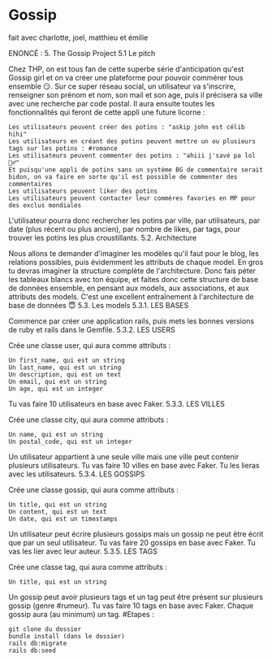 # Gossip

fait avec charlotte, joel, matthieu et émilie

ENONCÉ : 5. The Gossip Project
5.1 Le pitch

Chez THP, on est tous fan de cette superbe série d'anticipation qu'est Gossip girl et on va créer une plateforme pour pouvoir commérer tous ensemble 😏. Sur ce super réseau social, un utilisateur va s'inscrire, renseigner son prénom et nom, son mail et son age, puis il précisera sa ville avec une recherche par code postal. Il aura ensuite toutes les fonctionnalités qui feront de cette appli une future licorne :

    Les utilisateurs peuvent créer des potins : "askip john est célib hihi"
    Les utilisateurs en créant des potins peuvent mettre un ou plusieurs tags sur les potins : #romance
    Les utilisateurs peuvent commenter des potins : "ahiii j'savé pa lol 💁‍♂️"
    Et puisqu'une appli de potins sans un système BG de commentaire serait bidon, on va faire en sorte qu'il est possible de commenter des commentaires
    Les utilisateurs peuvent liker des potins
    Les utilisateurs peuvent contacter leur commères favories en MP pour des exclus mondiales

L'utilisateur pourra donc rechercher les potins par ville, par utilisateurs, par date (plus récent ou plus ancien), par nombre de likes, par tags, pour trouver les potins les plus croustillants.
5.2. Architecture

Nous allons te demander d'imaginer les modèles qu'il faut pour le blog, les relations possibles, puis évidemment les attributs de chaque model. En gros tu devras imaginer la structure complète de l'architecture. Donc fais péter les tableaux blancs avec ton équipe, et faites donc cette structure de base de données ensemble, en pensant aux models, aux associations, et aux attributs des models. C'est une excellent entraînement à l'architecture de base de données 😇
5.3. Les models
5.3.1. LES BASES

Commence par créer une application rails, puis mets les bonnes versions de ruby et rails dans le Gemfile.
5.3.2. LES USERS

Crée une classe user, qui aura comme attributs :

    Un first_name, qui est un string
    Un last_name, qui est un string
    Un description, qui est un text
    Un email, qui est un string
    Un age, qui est un integer

Tu vas faire 10 utilisateurs en base avec Faker.
5.3.3. LES VILLES

Crée une classe city, qui aura comme attributs :

    Un name, qui est un string
    Un postal_code, qui est un integer

Un utilisateur appartient à une seule ville mais une ville peut contenir plusieurs utilisateurs. Tu vas faire 10 villes en base avec Faker. Tu les lieras avec les utilisateurs.
5.3.4. LES GOSSIPS

Crée une classe gossip, qui aura comme attributs :

    Un title, qui est un string
    Un content, qui est un text
    Un date, qui est un timestamps

Un utilisateur peut écrire plusieurs gossips mais un gossip ne peut être écrit que par un seul utilisateur. Tu vas faire 20 gossips en base avec Faker. Tu vas les lier avec leur auteur.
5.3.5. LES TAGS

Crée une classe tag, qui aura comme attributs :

    Un title, qui est un string

Un gossip peut avoir plusieurs tags et un tag peut être présent sur plusieurs gossip (genre #rumeur). Tu vas faire 10 tags en base avec Faker. Chaque gossip aura (au minimum) un tag.
#Etapes :

    git clone du dossier
    bundle install (dans le dossier)
    rails db:migrate
    rails db:seed
